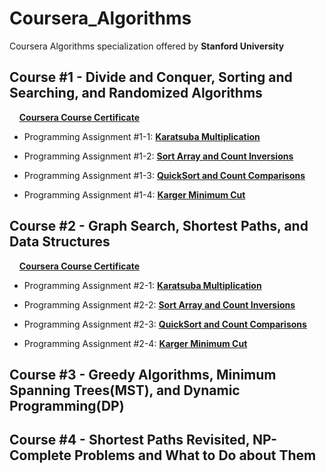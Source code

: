 # Coursera_Algorithms
Coursera Algorithms specialization offered by **Stanford University**

## Course #1 - Divide and Conquer, Sorting and Searching, and Randomized Algorithms
&nbsp;&nbsp;&nbsp;&nbsp;[**Coursera Course Certificate**](https://www.coursera.org/account/accomplishments/verify/JNTG8MVP5J8B)

* Programming Assignment #1-1: [**Karatsuba Multiplication**](https://github.com/zhukaijun0629/Coursera_Algorithms/tree/main/Course%20%231/PA%20%231-1)

* Programming Assignment #1-2: [**Sort Array and Count Inversions**](https://github.com/zhukaijun0629/Coursera_Algorithms/tree/main/Course%20%231/PA%20%231-2)

* Programming Assignment #1-3: [**QuickSort and Count Comparisons**](https://github.com/zhukaijun0629/Coursera_Algorithms/tree/main/Course%20%231/PA%20%231-3)

* Programming Assignment #1-4: [**Karger Minimum Cut**](https://github.com/zhukaijun0629/Coursera_Algorithms/tree/main/Course%20%231/PA%20%231-4)


## Course #2 - Graph Search, Shortest Paths, and Data Structures
&nbsp;&nbsp;&nbsp;&nbsp;[**Coursera Course Certificate**](https://www.coursera.org/account/accomplishments/verify/ZADJZ6GNFB9D)

* Programming Assignment #2-1: [**Karatsuba Multiplication**](https://github.com/zhukaijun0629/Coursera_Algorithms/tree/main/Course%20%231/PA%20%231-1)

* Programming Assignment #2-2: [**Sort Array and Count Inversions**](https://github.com/zhukaijun0629/Coursera_Algorithms/tree/main/Course%20%231/PA%20%231-2)

* Programming Assignment #2-3: [**QuickSort and Count Comparisons**](https://github.com/zhukaijun0629/Coursera_Algorithms/tree/main/Course%20%231/PA%20%231-3)

* Programming Assignment #2-4: [**Karger Minimum Cut**](https://github.com/zhukaijun0629/Coursera_Algorithms/tree/main/Course%20%231/PA%20%231-4)

## Course #3 - Greedy Algorithms, Minimum Spanning Trees(MST), and Dynamic Programming(DP)

## Course #4 - Shortest Paths Revisited, NP-Complete Problems and What to Do about Them
